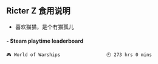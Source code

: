 ## Ricter Z 食用说明
- 喜欢猫猫，是个冇猫孤儿

<!-- steam-box start -->
#### - Steam playtime leaderboard
```text
🎮 World of Warships                 🕘 273 hrs 0 mins
```
<!-- Powered by https://github.com/YouEclipse/steam-box . -->
<!-- steam-box end -->
